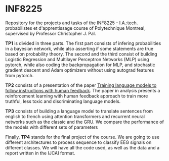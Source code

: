 # INF8225

Repository for the projects and tasks of the INF8225 - I.A.:tech. probabilistes et d'apprentissage course of Polytechnique Montreal, supervised by Professor Christopher J. Pal.

**TP1** is divided in three parts. The first part consists of infering probabilities in a bayesian network, while also asserting if some statements are true based on probability theory. The second and the third consist of building Logistic Regression and Multilayer Perceptron Networks  (MLP) using pytorch, while also coding the backpropagation for MLP, and stochastic gradient descent and Adam optimizers without using autograd features from pytorch.

**TP2** consists of a presentation of the paper [Training language models to follow instructions with human feedback](https://arxiv.org/abs/2203.02155). The paper in analysis presents a reinforcement learning with human feedback approach to train more truthful, less toxic and discriminating language models.

**TP3** consists of building a language model to translate sentences from english to french using attention transformers and recurrent neural networks such as the classic and the GRU. We compare the performance of the models with different sets of parameters

Finally, **TP4** stands for the final project of the course. We are going to use different architectures to process sequence to classify EEG signals on different classes. We will have all the code used, as well as the data and a report written in the IJCAI format.
